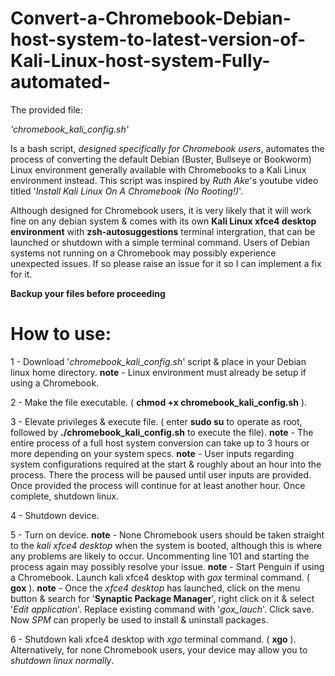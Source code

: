 # Convert-a-Chromebook-Debian-host-system-to-latest-version-of-Kali-Linux-host-system-Fully-automated-
The provided file:

  *'chromebook_kali_config.sh'*

Is a bash script, *designed specifically for Chromebook users*, automates the process of converting the default Debian (Buster, Bullseye or Bookworm) Linux environment generally available with Chromebooks to a Kali Linux environment instead. This script was inspired by *Ruth Ake*'s youtube video titled '*Install Kali Linux On A Chromebook (No Rooting!)*'.

Although designed for Chromebook users, it is very likely that it will work fine on any debian system & comes with its own **Kali Linux xfce4 desktop environment** with **zsh-autosuggestions** terminal intergration, that can be launched or shutdown with a simple terminal command. Users of Debian systems not running on a Chromebook may possibly experience unexpected issues. If so please raise an issue for it so I can implement a fix for it.


   **Backup your files before proceeding**




# How to use:
1 - Download '*chromebook_kali_config.sh*' script & place in your Debian linux home directory.
**note** - Linux environment must already be setup if using a Chromebook.

2 - Make the file executable. ( **chmod +x chromebook_kali_config.sh** ).

3 - Elevate privileges & execute file. ( enter **sudo su** to operate as root, followed by **./chromebook_kali_config.sh** to execute the file).
**note** - The entire process of a full host system conversion can take up to 3 hours or more depending on your system specs.
**note** - User inputs regarding system configurations required at the start & roughly about an hour into the process. There the process will be paused until user inputs are provided. Once provided the process will continue for at least another hour. Once complete, shutdown linux.

4 - Shutdown device.

5 - Turn on device.
**note** - None Chromebook users should be taken straight to the *kali xfce4 desktop* when the system is booted, although this is where any problems are likely to occur. Uncommenting line 101 and starting the process again may possibly resolve your issue.
**note** - Start Penguin if using a Chromebook. Launch kali xfce4 desktop with *gox* terminal command. ( **gox** ).
**note** - Once the *xfce4 desktop* has launched, click on the menu button & search for '**Synaptic Package Manager**', right click on it & select '*Edit application*'. Replace existing command with '*gox_lauch*'. Click save. Now *SPM* can properly be used to install & uninstall packages.

6 - Shutdown kali xfce4 desktop with *xgo* terminal command. ( **xgo** ). Alternatively, for none Chromebook users, your device may allow you to *shutdown linux normally*.
